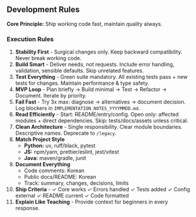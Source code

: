 ## Development Rules
**Core Principle:** Ship working code fast, maintain quality always.
### Execution Rules
1. **Stability First** - Surgical changes only. Keep backward compatibility. Never break working code.
2. **Build Smart** - Deliver needs, not requests. Include error handling, validation, sensible defaults. Skip unrelated features.
3. **Test Everything** - Green suite mandatory. All existing tests pass + new tests for changes. Maintain performance & type safety.
4. **MVP Loop** - Plan briefly → Build minimal → Test → Refactor → Document. Iterate by priority.
5. **Fail Fast** - Try 3x max: diagnose → alternatives → document decision. Log blockers in `IMPLEMENTATION_NOTES_YYYYMMDD.md`.
6. **Read Efficiently** - Start: README/entry/config. Open only: affected modules + direct dependencies. Skip: tests/docs/assets unless critical.
7. **Clean Architecture** - Single responsibility. Clear module boundaries. Descriptive names. Deprecate to `/legacy`.
8. **Match Project Style**
   - **Python:** uv, ruff/black, pytest
   - **JS:** npm/yarn, prettier/eslint, jest/vitest  
   - **Java:** maven/gradle, junit
9. **Document Everything**
   - Code comments: Korean
   - Public docs/README: Korean
   - Track: summary, changes, decisions, limits
10. **Ship Criteria** - ✓ Core works ✓ Errors handled ✓ Tests added ✓ Config external ✓ README current ✓ Code formatted
11. **Explain Like Teaching** - Provide context for beginners in every response.
